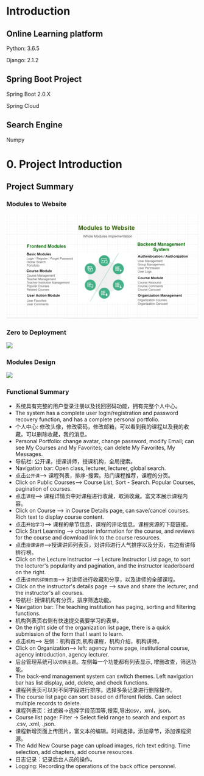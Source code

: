 # Introduction

## Online Learning platform

Python: 3.6.5

Django: 2.1.2

## Spring Boot Project 

Spring Boot 2.0.X

Spring Cloud

## Search Engine

Numpy


# 0. Project Introduction

## Project Summary

### Modules to Website

![](./.gitbook/assets/modulestowebsite.PNG)

### Zero to Deployment

![](../.gitbook/assets/zerotodeployment.PNG)

### Modules Design

![](../.gitbook/assets/modelsdesign.PNG)

### Functional Summary

* 系统具有完整的用户登录注册以及找回密码功能，拥有完整个人中心。
* The system has a complete user login/registration and password recovery function, and has a complete personal portfolio.
* 个人中心: 修改头像，修改密码，修改邮箱，可以看到我的课程以及我的收藏。可以删除收藏，我的消息。
* Personal Portfolio: change avatar, change password, modify Email; can see My Courses and My Favorites; can delete My Favorites, My Messages.
* 导航栏: 公开课，授课讲师，授课机构，全局搜索。
* Navigation bar: Open class, lecturer, lecturer, global search.
* 点击`公开课`–&gt; 课程列表，排序-搜索。热门课程推荐，课程的分页。
* Click on Public Courses–&gt; Course List, Sort - Search. Popular Courses, pagination of courses.
* 点击`课程`–&gt; 课程详情页中对课程进行收藏，取消收藏。富文本展示课程内容。
* Click on Course –&gt; in Course Details page, can save/cancel courses. Rich text to display course content.
* 点击`开始学习`–&gt; 课程的章节信息，课程的评论信息。课程资源的下载链接。
* Click Start Learning –&gt; chapter information for the course, and reviews for the course and download link to the course resources.
* 点击`授课讲师`–&gt;授课讲师列表页，对讲师进行人气排序以及分页，右边有讲师排行榜。
* Click on the Lecture Instructor –&gt; Lecture Instructor List page, to sort the lecturer's popularity and pagination, and the instructor leaderboard on the right.
* 点击`讲师的详情页面`–&gt; 对讲师进行收藏和分享，以及讲师的全部课程。
* Click on the instructor's details page –&gt; save and share the lecturer, and the instructor's all courses.
* 导航栏: 授课机构有分页，排序筛选功能。
* Navigation bar: The teaching institution has paging, sorting and filtering functions.
* 机构列表页右侧有快速提交我要学习的表单。
* On the right side of the organization list page, there is a quick submission of the form that I want to learn.
* 点击`机构`–&gt; 左侧：机构首页,机构课程，机构介绍，机构讲师。
* Click on Organization–&gt; left: agency home page, institutional course, agency introduction, agency lecturer.
* 后台管理系统可以`切换主题`。左侧每一个功能都有列表显示, 增删改查，筛选功能。
* The back-end management system can switch themes. Left navigation bar has list display, add, delete, and check functions.
* 课程列表页可以对不同字段进行排序。选择多条记录进行删除操作。
* The course list page can sort based on different fields. Can select multiple records to delete.
* 课程列表页：过滤器-&gt;选择字段范围等,搜索,导出csv，xml，json。
* Course list page: Filter -&gt; Select field range to search and export as .csv, .xml, .json.
* 课程新增页面上传图片，富文本的编辑。时间选择，添加章节，添加课程资源。
* The Add New Course page can upload images, rich text editing. Time selection, add chapters, add course resources.
* 日志记录：记录后台人员的操作。
* Logging: Recording the operations of the back office personnel.
